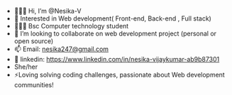 - 👩🏻‍🎓 Hi, I’m @Nesika-V
- 🏹 Interested in Web development( Front-end, Back-end , Full stack)
- 👩🏻‍💻 Bsc Computer technology student
- 💞️ I’m looking to collaborate on web development project (personal or open source)
- 📫 Email: nesika247@gmail.com 
- 🔗 linkedin: https://www.linkedin.com/in/nesika-vijaykumar-ab9b87301
- She/her
- ⚡Loving solving coding challenges, passionate about Web development communities! 

<!---
Nesika-V/Nesika-V is a ✨ special ✨ repository because its `README.md` (this file) appears on your GitHub profile.
You can click the Preview link to take a look at your changes.
--->
